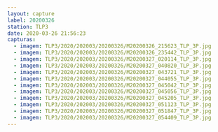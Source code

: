 ```yaml
---
layout: capture
label: 20200326
station: TLP3
date: 2020-03-26 21:56:23
capturas:
  - imagem: TLP3/2020/202003/20200326/M20200326_215623_TLP_3P.jpg
  - imagem: TLP3/2020/202003/20200326/M20200326_235442_TLP_3P.jpg
  - imagem: TLP3/2020/202003/20200326/M20200327_020114_TLP_3P.jpg
  - imagem: TLP3/2020/202003/20200326/M20200327_040820_TLP_3P.jpg
  - imagem: TLP3/2020/202003/20200326/M20200327_043721_TLP_3P.jpg
  - imagem: TLP3/2020/202003/20200326/M20200327_044055_TLP_3P.jpg
  - imagem: TLP3/2020/202003/20200326/M20200327_045042_TLP_3P.jpg
  - imagem: TLP3/2020/202003/20200326/M20200327_045056_TLP_3P.jpg
  - imagem: TLP3/2020/202003/20200326/M20200327_045205_TLP_3P.jpg
  - imagem: TLP3/2020/202003/20200326/M20200327_051123_TLP_3P.jpg
  - imagem: TLP3/2020/202003/20200326/M20200327_051847_TLP_3P.jpg
  - imagem: TLP3/2020/202003/20200326/M20200327_054409_TLP_3P.jpg
---
```


